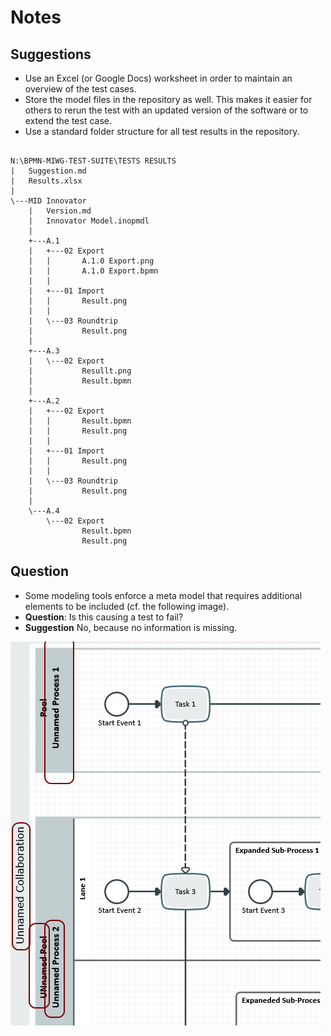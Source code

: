 # Notes

## Suggestions

* Use an Excel (or Google Docs) worksheet in order to maintain an overview of the test cases.
* Store the model files in the repository as well. This makes it easier for others to rerun the test with an updated version of the software or to extend the test case.
* Use a standard folder structure for all test results in the repository.
<pre><code>
N:\BPMN-MIWG-TEST-SUITE\TESTS RESULTS
|   Suggestion.md
|   Results.xlsx
|   
\---MID Innovator
    |   Version.md
    |   Innovator Model.inopmdl
    |   
    +---A.1
    |   +---02 Export
    |   |       A.1.0 Export.png
    |   |       A.1.0 Export.bpmn
    |   |       
    |   +---01 Import
    |   |       Result.png
    |   |       
    |   \---03 Roundtrip
    |           Result.png
    |           
    +---A.3
    |   \---02 Export
    |           Resullt.png
    |           Result.bpmn
    |           
    +---A.2
    |   +---02 Export
    |   |       Result.bpmn
    |   |       Result.png
    |   |       
    |   +---01 Import
    |   |       Result.png
    |   |       
    |   \---03 Roundtrip
    |           Result.png
    |           
    \---A.4
        \---02 Export
                Result.bpmn
                Result.png
</code></pre>

## Question

* Some modeling tools enforce a meta model that requires additional elements to be included (cf. the following image).
 * **Question**: Is this causing a test to fail?
 * **Suggestion** No, because no information is missing.

![adb](img/AdditionalElements.png)

